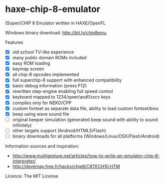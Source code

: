 haxe-chip-8-emulator
====================

(Super)CHIP 8 Emulator written in HAXE/OpenFL

Windows binary download: http://bit.ly/chip8emu

Features
- [x] old school TV-like experience
- [x] many public domain ROMs included
- [x] easy ROM loading
- [x] keymap screen
- [x] all chip-8 opcodes implemented
- [x] full superchip-8 support with enhanced compatibility
- [x] basic debug information (press F12)
- [x] rewritten step-engine enabling full speed control
- [x] keyboard mapped to 1234/qwer/asdf/zxcv keys
- [x] compiles only for NEKO/CPP
- [x] custom fontset as separate data file, ability to load custom fontset/bios
- [x] beep using wave sound file
- [ ] original beeper simulation (generated beep sound with ability to sound infinitely)
- [ ] other targets support (Android/HTML5/Flash)
- [ ] binary downloads for all platforms (Windows/Linux/OSX/Flash/Android)

Information sources and inspiration:
- http://www.multigesture.net/articles/how-to-write-an-emulator-chip-8-interpreter/
- http://devernay.free.fr/hacks/chip8/C8TECH10.HTM

Licence: The MIT License
